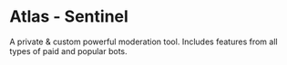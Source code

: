 # Atlas - Sentinel
A private & custom powerful moderation tool. Includes features from all types of paid and popular bots.
